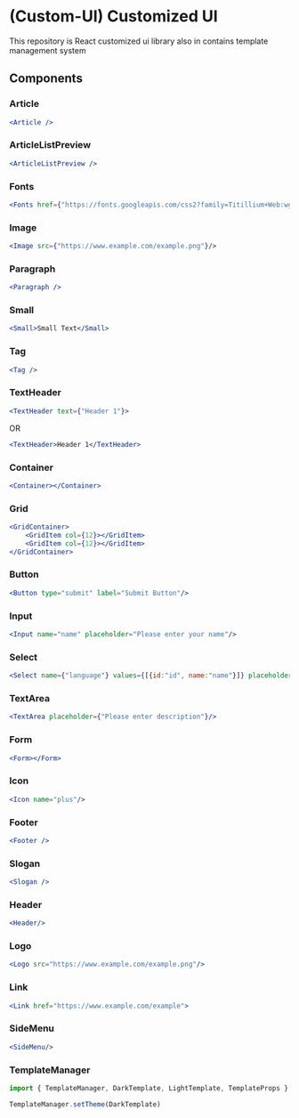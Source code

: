 # (Custom-UI) Customized UI

This repository is React customized ui library also in contains template management system

## Components

### Article

```jsx
<Article />
```

### ArticleListPreview

```jsx
<ArticleListPreview />
```

### Fonts

```jsx
<Fonts href={"https://fonts.googleapis.com/css2?family=Titillium+Web:wght@200;300;400;600&display=swap"} />
```

### Image

```jsx
<Image src={"https://www.example.com/example.png"}/>
```

### Paragraph

```jsx
<Paragraph />
```

### Small

```jsx
<Small>Small Text</Small>
```

### Tag

```jsx
<Tag />
```

### TextHeader

```jsx
<TextHeader text={"Header 1"}>
```
OR
```jsx
<TextHeader>Header 1</TextHeader>
```

### Container

```jsx
<Container></Container>
```

### Grid

```jsx
<GridContainer>
    <GridItem col={12}></GridItem>
    <GridItem col={12}></GridItem>
</GridContainer>
```

### Button

```jsx
<Button type="submit" label="Submit Button"/>
```

### Input

```jsx
<Input name="name" placeholder="Please enter your name"/>
```

### Select

```jsx
<Select name={"language"} values={[{id:"id", name:"name"}]} placeholder="Please Select Language">
```

### TextArea

```jsx
<TextArea placeholder={"Please enter description"}/>
```

### Form

```jsx
<Form></Form>
```

### Icon

```jsx
<Icon name="plus"/>
```

### Footer

```jsx
<Footer />
```

### Slogan

```jsx
<Slogan />
```

### Header

```jsx
<Header/>
```

### Logo

```jsx
<Logo src="https://www.example.com/example.png"/>
```

### Link

```jsx
<Link href="https://www.example.com/example">
```

### SideMenu

```jsx
<SideMenu/>
```

### TemplateManager

```jsx
import { TemplateManager, DarkTemplate, LightTemplate, TemplateProps } from 'customized-ui'

TemplateManager.setTheme(DarkTemplate)
```